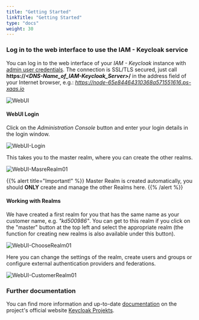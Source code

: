 ```yaml
---
title: "Getting Started"
linkTitle: "Getting Started"
type: "docs"
weight: 30
---
```


### Log in to the web interface to use the IAM - Keycloak service

You can log in to the web interface of your *IAM - Keycloak* instance with [admin user credentials](/en/identity-access-management/keycloak/tutorials/retrieve_login_credentials/#login-details). The connection is SSL/TLS secured, just call **https://*<DNS-Name_of_IAM-Keycloak_Server>*/** in the address field of your Internet browser, e.g.: *https://node-65e84464310368a571551616.ps-xaas.io*

![WebUI](/images/content/04-msl/en/iam_keycloak/web_ui/01_connect_webui.png)

#### WebUI Login

Click on the *Administration Console* button and enter your login details in the login window.

![WebUI-Login](/images/content/04-msl/en/iam_keycloak/web_ui/02_webui_login01.png)

This takes you to the master realm, where you can create the other realms.

![WebUI-MasreRealm01](/images/content/04-msl/de/iam_keycloak/web_ui/03_master01.png)

{{% alert title="Important!" %}}
Master Realm is created automatically, you should **ONLY** create and manage the other Realms here.
{{% /alert %}}

#### Working with Realms

We have created a first realm for you that has the same name as your customer name, e.g. *"kd500986"*.
You can get to this realm if you click on the "master" button at the top left and select the appropriate realm (the function for creating new realms is also available under this button).

![WebUI-ChooseRealm01](/images/content/04-msl/en/iam_keycloak/web_ui/04_choose_realm01.png)

Here you can change the settings of the realm, create users and groups or configure external authentication providers and federations.

![WebUI-CustomerRealm01](/images/content/04-msl/en/iam_keycloak/web_ui/05_customer_realm01.png)

### Further documentation

You can find more information and up-to-date [documentation](https://www.keycloak.org/docs/latest/server_admin/index.html) on the project's official website [Keycloak Projekts](https://www.keycloak.org/).
